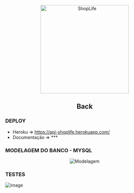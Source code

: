 <section align="center" id="cabecalho">
    <img align="center" width="280px" src="https://user-images.githubusercontent.com/20983673/195227872-de0e2e01-4c24-4151-8cc6-d0cd45176cf6.png" alt="ShopLife" title="ShopLife" />
     <h1 align="center">Back</h1>
</section>


### DEPLOY
* Heroku => https://api-shoplife.herokuapp.com/
* Documentação => ***

### MODELAGEM DO BANCO - MYSQL
<section align="center" id="Modelagem">
    <img align="center" src="https://user-images.githubusercontent.com/20983673/195371206-48ec961b-211e-4485-b0b7-f1d45ef9e621.png" alt="Modelagem" />
</section>

### TESTES 
![image](https://user-images.githubusercontent.com/20983673/195372280-0e331e73-63f7-4dca-a4f4-7936231fc1ba.png)
